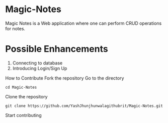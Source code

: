 # Magic-Notes
Magic Notes is a Web application where one can perform CRUD operations for notes.

# Possible Enhancements
1. Connecting to database
2. Introducing Login/Sign Up

How to Contribute
Fork the repository
Go to the directory
```
cd Magic-Notes
```
Clone the repository
```
git clone https://github.com/YashJhunjhunwalagithubrit/Magic-Notes.git
```
Start contributing
